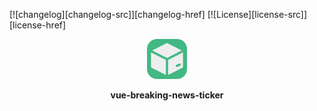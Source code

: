 [![changelog][changelog-src]][changelog-href]
[![License][license-src]][license-href]

<p align="center"> 
  <img src='/meta/logo.png' width="64" />
</p>

<p align="center">
<b>vue-breaking-news-ticker</b>
</p>
